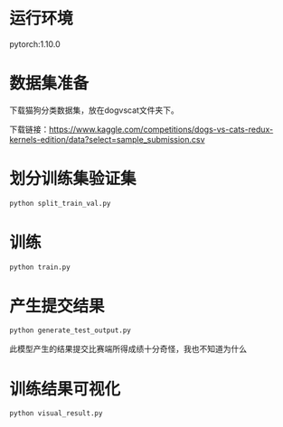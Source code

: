 # 运行环境
pytorch:1.10.0

# 数据集准备
下载猫狗分类数据集，放在dogvscat文件夹下。

下载链接：https://www.kaggle.com/competitions/dogs-vs-cats-redux-kernels-edition/data?select=sample_submission.csv

# 划分训练集验证集
```bash
python split_train_val.py
```

# 训练
```bash
python train.py
```

# 产生提交结果
```bash
python generate_test_output.py
```
此模型产生的结果提交比赛端所得成绩十分奇怪，我也不知道为什么

# 训练结果可视化
```bash
python visual_result.py
```
